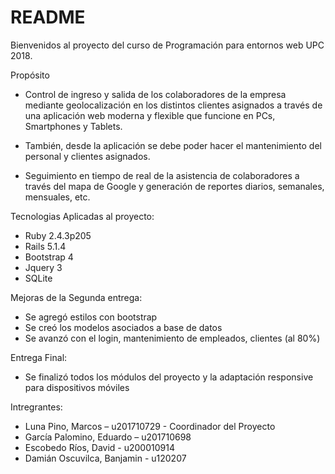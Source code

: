# README

Bienvenidos al proyecto del curso de Programación para entornos web UPC 2018.

Propósito
* Control de ingreso y salida de los colaboradores de la empresa mediante geolocalización en los distintos clientes asignados a través de una aplicación web moderna y flexible que funcione en PCs, Smartphones y Tablets.

*	También, desde la aplicación se debe poder hacer el mantenimiento del personal y clientes asignados.

*	Seguimiento en tiempo de real de la asistencia de colaboradores a través del mapa de Google y generación de reportes diarios, semanales, mensuales, etc.


Tecnologias Aplicadas al proyecto:
* Ruby 2.4.3p205
* Rails  5.1.4
* Bootstrap 4
* Jquery 3
* SQLite

Mejoras de la Segunda entrega:

* Se agregó estilos con bootstrap
* Se creó los modelos asociados a base de datos
* Se avanzó con el login, mantenimiento de empleados, clientes (al 80%)

Entrega Final:

* Se finalizó todos los módulos del proyecto y la adaptación responsive para dispositivos móviles


Intregrantes:
* Luna Pino, Marcos – u201710729 - Coordinador del Proyecto
* García Palomino, Eduardo – u201710698
* Escobedo Ríos, David - u200010914
* Damián Oscuvilca, Banjamin -  u120207




